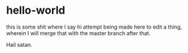 # hello-world
this is some shit where I say hi
attempt being made here to edit a thing, wherein I will merge that with the master branch after that.

Hail satan.
